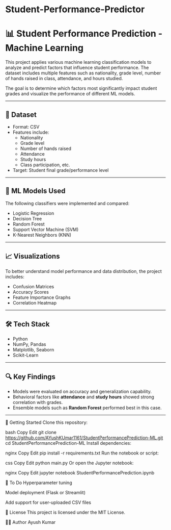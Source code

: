 # Student-Performance-Predictor
# 📊 Student Performance Prediction - Machine Learning

This project applies various machine learning classification models to analyze and predict factors that influence student performance. The dataset includes multiple features such as nationality, grade level, number of hands raised in class, attendance, and hours studied.

The goal is to determine which factors most significantly impact student grades and visualize the performance of different ML models.

---

## 📁 Dataset

- Format: CSV
- Features include:
  - Nationality
  - Grade level
  - Number of hands raised
  - Attendance
  - Study hours
  - Class participation, etc.
- Target: Student final grade/performance level

---

## 🧠 ML Models Used

The following classifiers were implemented and compared:

- Logistic Regression  
- Decision Tree  
- Random Forest  
- Support Vector Machine (SVM)  
- K-Nearest Neighbors (KNN)

---

## 📈 Visualizations

To better understand model performance and data distribution, the project includes:

- Confusion Matrices  
- Accuracy Scores  
- Feature Importance Graphs  
- Correlation Heatmap

---

## 🛠️ Tech Stack

- Python  
- NumPy, Pandas  
- Matplotlib, Seaborn  
- Scikit-Learn  

---

## 🔍 Key Findings

- Models were evaluated on accuracy and generalization capability.  
- Behavioral factors like **attendance** and **study hours** showed strong correlation with grades.  
- Ensemble models such as **Random Forest** performed best in this case.

---

🚀 Getting Started
Clone this repository:

bash
Copy
Edit
git clone https://github.com/AYushKUmar1161/StudentPerformancePrediction-ML.git
cd StudentPerformancePrediction-ML
Install dependencies:

nginx
Copy
Edit
pip install -r requirements.txt
Run the notebook or script:

css
Copy
Edit
python main.py
Or open the Jupyter notebook:

nginx
Copy
Edit
jupyter notebook StudentPerformancePrediction.ipynb


📌 To Do
Hyperparameter tuning

Model deployment (Flask or Streamlit)

Add support for user-uploaded CSV files

📄 License
This project is licensed under the MIT License.

👨‍💻 Author
Ayush Kumar


